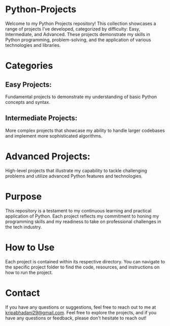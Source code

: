 # Python-Projects
Welcome to my Python Projects repository! This collection showcases a range of projects I’ve developed, categorized by difficulty: Easy, Intermediate, and Advanced. These projects demonstrate my skills in Python programming, problem-solving, and the application of various technologies and libraries.

# Categories
## Easy Projects: 
Fundamental projects to demonstrate my understanding of basic Python concepts and syntax.
## Intermediate Projects:
More complex projects that showcase my ability to handle larger codebases and implement more sophisticated algorithms.
# Advanced Projects:
High-level projects that illustrate my capability to tackle challenging problems and utilize advanced Python features and technologies.
# Purpose
This repository is a testament to my continuous learning and practical application of Python. Each project reflects my commitment to honing my programming skills and my readiness to take on professional challenges in the tech industry.

# How to Use
Each project is contained within its respective directory. You can navigate to the specific project folder to find the code, resources, and instructions on how to run the project.

# Contact
If you have any questions or suggestions, feel free to reach out to me at kripabhadani29@gmail.com.
Feel free to explore the projects, and if you have any questions or feedback, please don't hesitate to reach out!

